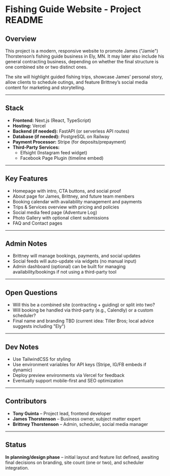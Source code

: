 # Fishing Guide Website - Project README

## Overview
This project is a modern, responsive website to promote James ("Jamie") Thorstenson’s fishing guide business in Ely, MN. It may later also include his general contracting business, depending on whether the final structure is one combined site or two distinct ones.

The site will highlight guided fishing trips, showcase James’ personal story, allow clients to schedule outings, and feature Brittney’s social media content for marketing and storytelling.

---

## Stack
- **Frontend:** Next.js (React, TypeScript)
- **Hosting:** Vercel
- **Backend (if needed):** FastAPI (or serverless API routes)
- **Database (if needed):** PostgreSQL on Railway
- **Payment Processor:** Stripe (for deposits/prepayment)
- **Third-Party Services:**
  - Elfsight (Instagram feed widget)
  - Facebook Page Plugin (timeline embed)

---

## Key Features
- Homepage with intro, CTA buttons, and social proof
- About page for James, Brittney, and future team members
- Booking calendar with availability management and payments
- Trips & Services overview with pricing and policies
- Social media feed page (Adventure Log)
- Photo Gallery with optional client submissions
- FAQ and Contact pages

---

## Admin Notes
- Brittney will manage bookings, payments, and social updates
- Social feeds will auto-update via widgets (no manual input)
- Admin dashboard (optional) can be built for managing availability/bookings if not using a third-party tool

---

## Open Questions
- Will this be a combined site (contracting + guiding) or split into two?
- Will booking be handled via third-party (e.g., Calendly) or a custom scheduler?
- Final name and branding TBD (current idea: Tiller Bros; local advice suggests including "Ely")

---

## Dev Notes
- Use TailwindCSS for styling
- Use environment variables for API keys (Stripe, IG/FB embeds if dynamic)
- Deploy preview environments via Vercel for feedback
- Eventually support mobile-first and SEO optimization

---

## Contributors
- **Tony Guinta** – Project lead, frontend developer
- **James Thorstenson** – Business owner, subject matter expert
- **Brittney Thorstenson** – Admin, scheduler, social media manager

---

## Status
**In planning/design phase** – initial layout and feature list defined, awaiting final decisions on branding, site count (one or two), and scheduler integration.

